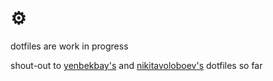# ⚙️

dotfiles are work in progress

shout-out to [yenbekbay's](https://github.com/yenbekbay/dotfiles) and [nikitavoloboev's](https://github.com/nikitavoloboev/dotfiles) dotfiles so far
